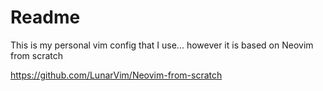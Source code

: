 # Readme

This is my personal vim config that I use... however it is based on Neovim from scratch

https://github.com/LunarVim/Neovim-from-scratch

